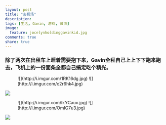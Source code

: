 ```yaml
---
layout: post
title: "去机场"
description: 
tags: [生活, Gavin, 游戏, 微博]
image:
  feature: jocelynholdinggavinkid.jpg
comments: true
share: true
---
```


### 除了两次在出租车上睡着需要抱下来，Gavin全程自己上上下下跑来跑去，飞机上的一份面条全都自己搞定吃个精光。 ###

<figure class="half">
	![](http://i.imgur.com/1RK16dg.jpg)
	![](http://i.imgur.com/c2r6hk4.jpg)
</figure>

![](http://i.imgur.com/sQNYpwJ.jpg)

<figure class="half">
	![](http://i.imgur.com/IkYCaux.jpg)
	![](http://i.imgur.com/OmIG7u3.jpg)
</figure>

![](http://i.imgur.com/4kpiR6i.jpg)

